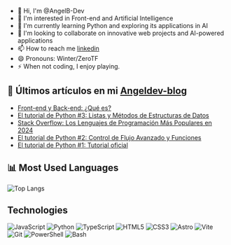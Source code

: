 - 👋 Hi, I'm @AngelB-Dev
- 👀 I'm interested in Front-end and Artificial Intelligence
- 🌱 I'm currently learning Python and exploring its applications in AI
- 💞️ I'm looking to collaborate on innovative web projects and AI-powered applications
- 📫 How to reach me [linkedin](https://www.linkedin.com/in/leo-beneman/)
- 😄 Pronouns: Winter/ZeroTF
- ⚡ When not coding, I enjoy playing.

## 📝 Últimos artículos en mi [Angeldev-blog](https://angeldev-blog.vercel.app/)
- [Front-end y Back-end: ¿Qué es?](https://angeldev-blog.vercel.app/blog/programacion/frontend-backend/)
- [El tutorial de Python #3: Listas y Métodos de Estructuras de Datos](https://angeldev-blog.vercel.app/blog/python/tutorial-python-03/)
- [Stack Overflow: Los Lenguajes de Programación Más Populares en 2024](https://angeldev-blog.vercel.app/blog/programacion/stackoverflow/)
- [El tutorial de Python #2: Control de Flujo Avanzado y Funciones](https://angeldev-blog.vercel.app/blog/python/tutorial-python-02/)
- [El tutorial de Python #1: Tutorial oficial](https://angeldev-blog.vercel.app/blog/python/tutorial-python/)

## 📊 Most Used Languages
![Top Langs](https://github-readme-stats.vercel.app/api/top-langs/?username=AngelB-Dev&layout=compact&theme=dark&bg_color=0D1117&hide_border=true)

## Technologies
![JavaScript](https://img.shields.io/badge/-JavaScript-F7DF1E?style=flat-square&logo=javascript&logoColor=black)
![Python](https://img.shields.io/badge/-Python-3776AB?style=flat-square&logo=python&logoColor=white)
![TypeScript](https://img.shields.io/badge/-TypeScript-3178C6?style=flat-square&logo=typescript&logoColor=white)
![HTML5](https://img.shields.io/badge/-HTML5-E34F26?style=flat-square&logo=html5&logoColor=white)
![CSS3](https://img.shields.io/badge/-CSS3-1572B6?style=flat-square&logo=css3&logoColor=white)
![Astro](https://img.shields.io/badge/-Astro-FF5D01?style=flat-square&logo=astro&logoColor=white)
![Vite](https://img.shields.io/badge/-Vite-646CFF?style=flat-square&logo=vite&logoColor=white)
![Git](https://img.shields.io/badge/-Git-F05032?style=flat-square&logo=git&logoColor=white)
![PowerShell](https://img.shields.io/badge/-PowerShell-5391FE?style=flat-square&logo=powershell&logoColor=white)
![Bash](https://img.shields.io/badge/-Bash-4EAA25?style=flat-square&logo=gnu-bash&logoColor=white)
